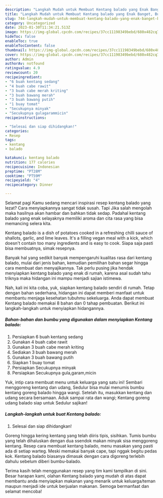 ```yaml
---
description: "Langkah Mudah untuk Membuat Kentang balado yang Enak Banget, Buat Buka Puasa}"
title: "Langkah Mudah untuk Membuat Kentang balado yang Enak Banget, Buat Buka Puasa}"
slug: 744-langkah-mudah-untuk-membuat-kentang-balado-yang-enak-banget-buat-buka-puasa
category: Uncategorized
date: 2023-01-30T11:34:21.513Z
image: https://img-global.cpcdn.com/recipes/37cc11198349bebd/680x482cq70/kentang-balado-foto-resep-utama.jpg
hideToc: false
enableToc: true
enableTocContent: false
thumbnail: https://img-global.cpcdn.com/recipes/37cc11198349bebd/680x482cq70/kentang-balado-foto-resep-utama.jpg
cover: https://img-global.cpcdn.com/recipes/37cc11198349bebd/680x482cq70/kentang-balado-foto-resep-utama.jpg
author: Admin
authorAv: notfound
ratingvalue: 4.9
reviewcount: 20
recipeingredient:
- "6 buah kentang sedang"
- "4 buah cabe rawit"
- "3 buah cabe merah kriting"
- "3 buah bawang merah"
- "3 buah bawang putih"
- "1 buay tomat"
- "Secukupnya minyak"
- "Secukupnya gulagarammicin"
recipeinstructions:

- "Selesai dan siap dihidangkan!"
categories:
- Resep
tags:
- kentang
- balado

katakunci: kentang balado 
nutrition: 177 calories
recipecuisine: Indonesian
preptime: "PT28M"
cooktime: "PT59M"
recipeyield: "4"
recipecategory: Dinner

---
```



Selamat pagi Kamu sedang mencari inspirasi resep kentang balado yang lezat? Cara menyiapkannya sangat tidak susah. Tapi Jika salah mengolah maka hasilnya akan hambar dan bahkan tidak sedap. Padahal kentang balado yang enak selayaknya memiliki aroma dan cita rasa yang bisa memancing selera kita.


Kentang balado is a dish of potatoes cooked in a refreshing chilli sauce of shallots, garlic, and lime leaves. It&#39;s a filling vegan meal with a kick, which doesn&#39;t contain too many ingredients and is easy to cook. Siapa saja pasti bisa membuatnya, simak resepnya.

Banyak hal yang sedikit banyak mempengaruhi kualitas rasa dari kentang balado, mulai dari jenis bahan, kemudian pemilihan bahan segar hingga cara membuat dan menyajikannya. Tak perlu pusing jika hendak menyiapkan kentang balado yang enak di rumah, karena asal sudah tahu triknya maka hidangan ini mampu menjadi sajian istimewa.


Nah, kali ini kita coba, yuk, siapkan kentang balado sendiri di rumah. Tetap dengan bahan sederhana, hidangan ini dapat memberi manfaat untuk membantu menjaga kesehatan tubuhmu sekeluarga. Anda dapat membuat Kentang balado memakai 8 bahan dan 0 tahap pembuatan. Berikut ini langkah-langkah untuk menyiapkan hidangannya.

<!--inarticleads1-->

##### Bahan-bahan dan bumbu yang digunakan dalam menyiapkan Kentang balado:

1. Persiapkan 6 buah kentang sedang
1. Gunakan 4 buah cabe rawit
1. Gunakan 3 buah cabe merah kriting
1. Sediakan 3 buah bawang merah
1. Gunakan 3 buah bawang putih
1. Siapkan 1 buay tomat
1. Persiapkan Secukupnya minyak
1. Persiapkan Secukupnya gula,garam,micin


Yuk, intip cara membuat menu untuk keluarga yang satu ini! Sembari menggoreng kentang dan udang, Sedulur bisa mulai menumis bumbu kentang goreng balado hingga wangi. Setelah itu, masukkan kentang dan udang secara bersamaan. Aduk sampai rata dan wangi; Kentang goreng udang balado siap untuk Sedulur sajikan! 

<!--inarticleads2-->

##### Langkah-langkah untuk buat Kentang balado:


1. Selesai dan siap dihidangkan!

Goreng hingga kering kentang yang telah diiris tipis, sisihkan. Tumis bumbu yang telah dihaluskan dengan dua ssendok makan minyak sisa menggoreng kentang. Resep cara membuat kentang balado, menu masakan yang pasti ada di setiap warteg. Meski memakai banyak cape, tapi nggak begitu pedas kok. Kentang balado biasanya dimasak dengan cara digoreng terlebih dahulu sebelum diberi bumbu-balado. 

Terima kasih telah menggunakan resep yang tim kami tampilkan di sini. Besar harapan kami, olahan Kentang balado yang mudah di atas dapat membantu anda menyiapkan makanan yang menarik untuk keluarga/teman maupun menjadi ide untuk berjualan makanan. Semoga bermanfaat dan selamat mencoba!
